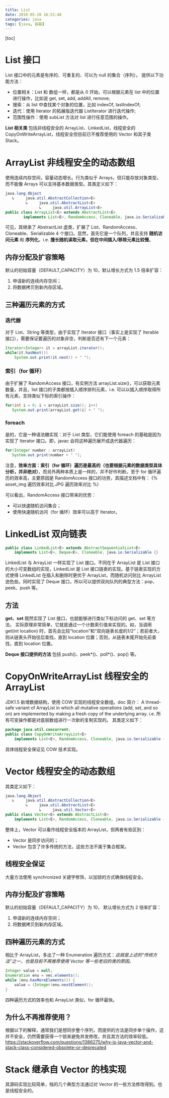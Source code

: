 ```yaml
---
title: List
date: 2018-05-28 16:51:40
categories: java
tags: [java, 容器]
---
```

[toc]
# List 接口
List 接口中的元素是有序的、可重复的、可以为 null 的集合（序列）。
提供以下功能方法：
* 位置相关：List 和 数组一样，都是从 0 开始，可以根据元素在 list 中的位置进行操作，比如说 get, set, add, addAll, remove;
* 搜索：从 list 中查找某个对象的位置，比如 indexOf, lastIndexOf;
* 迭代：使用 Iterator 的拓展版迭代器 ListIterator 进行迭代操作;
* 范围性操作：使用 subList 方法对 list 进行任意范围的操作。

**List 相关类**
包括非线程安全的 ArrayList、LinkedList，线程安全的 CopyOnWriteArrayList，线程安全但目前已不推荐使用的 Vector 和其子类 Stack。

# ArrayList 非线程安全的动态数组
使用连续内存空间，容量动态增长。行为类似于 Arrays，但只能存放对象类型，而不能像 Arrays 可以支持基本数据类型。其类定义如下：
```java
java.lang.Object
   ↳     java.util.AbstractCollection<E>
         ↳     java.util.AbstractList<E>
               ↳     java.util.ArrayList<E>
public class ArrayList<E> extends AbstractList<E>
        implements List<E>, RandomAccess, Cloneable, java.io.Serializable {}
```
可见，其继承了 AbstractList 虚类，扩展了 List、RandomAccess、Cloneable、Serializable 4 个接口。显然，首先它是一个队列，并且支持 **随机访问元素** 和 **序列化**。i.e. **擅长随机读取元素，但在中间插入/移除元素比较慢**。

## 内存分配及扩容策略
默认的初始容量（DEFAULT_CAPACITY）为 10，默认增长方式为 1.5 倍率扩容：
1. 申请新的连续内存空间；
2. 将数据拷贝到新内存区域。

## 三种遍历元素的方式
### 迭代器
对于 List、String 等类型，由于实现了 Iterator 接口（事实上是实现了 Iterable 接口），需要保证要遍历的对象非空，判断是否还有下一个元素：
```java
Iterator<Integer> it = arrayList.iterator();
while(it.hasNext()) 
    System.out.print(it.next() + " ");
```

### 索引（for 循环）
由于扩展了 RandomAccess 接口，有实例方法 arrayList.size()，可以获取元素数量，并且，list 接口的子类都按插入顺序排列元素，i.e. 可以以插入顺序取得所有元素，支持类似下标的索引操作：
```java
for(int i = 0; i < arrayList.size(); i++)
   System.out.print(arrayList.get(i) + " ");
```

### foreach 
是的，它是一种语法糖实现：对于 List 类型，它们能使用 foreach 的基础是因为实现了 Iterator 接口。即，javac 会将这种遍历展开成迭代器遍历：
```java
for(Integer number : arrayList)
   System.out.print(number + " ");
```

注意，**效率方面：索引（for 循环）遍历是最高的（也要根据元素的数据类型具体分析，并非绝对）**，而另外两种本质上是一样的，并不好作判断。至于 for 循环遍历的效率高，主要原因是 RandomAccess 接口的功劳，其描述文档中有：
{% asset_img 遍历效率对比.JPG 遍历效率对比 %}

可以看出，RandomAccess 接口带来的优势：
* 可以快速随机访问集合；
* 使用快速随机访问（for 循环）效率可以高于 Iterator。


# LinkedList 双向链表
```java
public class LinkedList<E> extends AbstractSequentialList<E>
    implements List<E>, Deque<E>, Cloneable, java.io.Serializable {}
```
LinkedList 与 ArrayList 一样实现了 List 接口。不同在于 ArrayList 是 List 接口的大小可变数组的实现，LinkedList 是 List 接口链表的实现。基于链表实现的方式使得 LinkedList 在插入和删除时更优于 ArrayList，而随机访问则比 ArrayList 逊色些。同时实现了 Deque 接口，所以可以提供双向队列的典型方法：pop、peek、push 等。

## 方法
**get、set**
既然实现了 List 接口，也就能够进行类似下标访问的 get、set 等方法。
实际原理非常简单，它就是通过一个计数索引值来实现的。如，当调用 get(int location) 时，首先会比较“location”和“双向链表长度的1/2”；若前者大，则从链表头开始往后查找，直到 location 位置；否则，从链表末尾开始先前查找，直到 location 位置。

**Deque 接口提供的方法**
包括 push()、peek*()、poll*()、pop() 等。

# CopyOnWriteArrayList 线程安全的 ArrayList
JDK1.5 新增数据结构，使用 COW 实现的线程安全数组。doc 简介：
A thread-safe variant of ArrayList in which all mutative operations (add, set, and so on) are implemented by making a fresh copy of the underlying array.
i.e. 所有可变操作都是对底层数组进行一次新的复制实现的。
其类定义如下：
```java
package java.util.concurrent;
public class CopyOnWriteArrayList<E>
    implements List<E>, RandomAccess, Cloneable, java.io.Serializable {}
```

具体线程安全保证见 COW 技术实现。

# Vector 线程安全的动态数组
其类定义如下：
```java
java.lang.Object
   ↳     java.util.AbstractCollection<E>
         ↳     java.util.AbstractList<E>
               ↳     java.util.Vector<E>
public class Vector<E> extends AbstractList<E>
    implements List<E>, RandomAccess, Cloneable, java.io.Serializable {}
```

整体上，Vector 可以看作线程安全版本的 ArrayList，但两者有些区别：
* Vector 是同步访问的；
* Vector 包含了许多传统的方法，这些方法不属于集合框架。

## 线程安全保证
大量方法使用 synchronized 关键字修饰，以加锁的方式确保线程安全。

## 内存分配及扩容策略
默认的初始容量（DEFAULT_CAPACITY）为 10， 默认增长方式为 2 倍率扩容：
1. 申请新的连续内存空间；
2. 将数据拷贝到新内存区域。

## 四种遍历元素的方式
相比于 ArrayList，多出了一种 Enumeration 遍历方式：_这就是上述的“传统方法”之一，也是目前不再推荐使用 Vector 等一些老旧的类的原因。_
```java
Integer value = null;
Enumeration enu = vec.elements();
while (enu.hasMoreElements()) {
    value = (Integer)enu.nextElement();
}
```
四种遍历方式的效率也和 ArrayList 类似，for 循环最快。

## 为什么不再推荐使用？
根据以下的解释，通常我们是想同步整个序列，而提供的方法是同步单个操作，这并不安全，仍然需要获得一个锁来避免并发修改，并且其方法的效率较低。
https://stackoverflow.com/questions/1386275/why-is-java-vector-and-stack-class-considered-obsolete-or-deprecated


# Stack 继承自 Vector 的栈实现
其源码实现比较简单，栈的几个典型方法通过对 Vector 的一些方法修改得到。也是线程安全的。